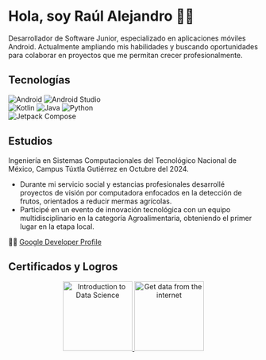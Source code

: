 # Hola, soy Raúl Alejandro 👋🏽
Desarrollador de Software Junior, especializado en aplicaciones móviles Android. Actualmente ampliando mis habilidades y buscando oportunidades para colaborar en proyectos que me permitan crecer profesionalmente.

## Tecnologías
![Android](https://img.shields.io/badge/_-android-34A853?style=for-the-badge&logo=android&logoColor=white&labelColor=101010)
![Android Studio](https://img.shields.io/badge/_-android_studio-3DDC84?style=for-the-badge&logo=androidstudio&logoColor=white&labelColor=101010)
</br>
![Kotlin](https://img.shields.io/badge/_-kotlin-7F52FF?style=for-the-badge&logo=kotlin&logoColor=white&labelColor=101010)
![Java](https://img.shields.io/badge/_-java-b07219?style=for-the-badge&logo=openjdk&logoColor=white&labelColor=101010)
![Python](https://img.shields.io/badge/_-python-3776AB?style=for-the-badge&logo=python&logoColor=white&labelColor=101010)
</br>
![Jetpack Compose](https://img.shields.io/badge/_-Jetpack_Compose-4285F4?style=for-the-badge&logo=jetpackcompose&logoColor=white&labelColor=101010)

## Estudios
Ingeniería en Sistemas Computacionales del Tecnológico Nacional de México, Campus Túxtla Gutiérrez en Octubre del 2024.
- Durante mi servicio social y estancias profesionales desarrollé proyectos de visión por computadora enfocados en la detección de frutos, orientados a reducir mermas agrícolas. 
- Participé en un evento de innovación tecnológica con un equipo multidisciplinario en la categoría Agroalimentaria, obteniendo el primer lugar en la etapa local.

👨‍💻 [Google Developer Profile](https://g.dev/EonOohx)

## Certificados y Logros
<p align="center">
  <a href="https://www.credly.com/badges/6f6e947c-f689-4fb5-8617-2395185820ac/public_url">
    <img src="https://images.credly.com/images/b38a42e0-dc58-4ce2-b6c0-28d978e8aaad/image.png" width="140" alt="Introduction to Data Science"/>
  </a>
  <a href="https://developers.google.com/profile/badges/playlists/android/android-basics-compose-unit-5-pathway-1">
    <img src="https://developers.google.com/static/profile/badges/playlists/android/android-basics-compose-unit-5-pathway-1/badge.svg" width="140" alt=" Get data from the internet"/>
  </a>
</p>
